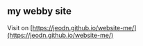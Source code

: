 ## my webby site

Visit on [https://jeodn.github.io/website-me/](https://jeodn.github.io/website-me/)
